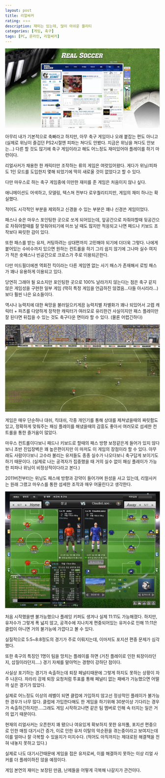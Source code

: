 ```yaml
---
layout: post
title: 리얼싸커
rating: ⭐️⭐️⭐️
description: 재미는 있는데, 많이 아쉬운 퀄리티
categories: [게임, 축구]
tags: [PC, 온라인, 리얼싸커]
---
```


![RS](../../images/2012/real_soccer_01.jpg)

아무리 내가 기본적으로 축빠라고 하지만, 아무 축구 게임이나 오래 붙잡는 편도 아니고 (실제로 위닝이 즐겁던 PS2시절엔 피파는 쳐다도 안봤다. 지금은 위닝을 쳐다도 안보는...) 다른 할 것도 많기에 축구 게임이라고 해도 어느정도 재미있어야 플레이를 하기 마련이다.

리얼사커가 채용한 한 캐릭터만 조작하는 류의 게임은 여럿있어왔다. 게다가 위닝/피파도 1인 모드를 도입한지 몇해 되었기에 딱히 새로울 것이 없었다고 할 수 있다.

다만 마우스로 하는 축구 게임중에 이만한 재미를 준 게임은 처음이지 않나 싶다.

애니메이션도 어색하고, 모델링, 텍스쳐 전부다 로우퀄리티지만, 게임의 재미 하나는 확실했다.

적어도 시각적인 부분을 제외하고 신경쓸 수 있는 부분은 꽤나 신경쓴 게임이었다.

패스나 슛은 마우스 포인팅한 곳으로 쏘게 되어있는데, 앞공간으로 차줘야할때 뒷공간으로 차줘야할때를 잘 맞춰야되기에 미쓰 날 때도 많지만 적응되고 나면 패드나 키보드 조작보다 짜릿한 감이 있다.

또한 패스를 받는 유저, 커팅하려는 상대편까지 고민해야 되기에 더더욱 그렇다. 나에게붙어있는 수비수까지 있으면 원하는 컨트롤을 하기 그리 쉽지 않기에 그나마 실수 여지가 적은 숏패스나 빈공간으로 크로스가 주로 이용되곤한다.

다만 미드필더에겐 역회전 킥이라는 다른 게임엔 없는 사기 패스가 존재해서 로빙 패스가 꽤나 유용하게 이용되고 있다.

당연히 그래야 될 요소지만 포인팅한 곳으로 100% 날라가지 않는다는 점은 축구 같지 않은 게임성을 구현한 일부 게임 (딱히 특정 게임을 언급하진 않겠음...다들 아시리라...) 보다 훨씬 나은 요소들이다.

역시나 능력치에 대한 욕망을 불러일으키게끔 능력치별 차별화가 꽤나 되있어서 고렙 캐릭터 + 파츠를 다양하게 장착한 캐릭터가 여러모로 유리한건 사실이지만 패스 플레이만 잘 된다면 뒤집을 수 있는 것도 축구다운 면이라 할 수 있다. (물론 어렵긴하다)

![RS](../../images/2012/real_soccer_02.jpg)

게임은 매우 단순하나 대쉬, 킥대쉬, 각종 개인기를 통해 상대를 제쳐냈을때의 짜릿함도 있고, 정확하게 맞춰주는 패싱 플레이를 해냈을때의 감흥도 좋아서 여러모로 섬세한 컨트롤을 통한 즐거움이 많았다.

마우스 컨트롤이다보니 패드나 키보드로 할때의 패스 방향 보정같은게 들어가 있지 않다보니 초반 진입장벽은 꽤 높은편이지만 이 마저도 이 게임의 장점이라 할 수 있다. 아무래도 사람이다보니 고수라 불리는 유저들도 종종 실수가 나오다보니 축구답게 보이기도 하기 때문이다. (실제로 나는 공격자가 집중했을 때 거의 실수 없이 패싱 플레이가 가능한 피파나 위닝이 비정상적이다라고 본다.)

2011버전부터는 위닝도 패스에 방향과 강약이 들어가며 원성을 사고 있는데, 리얼사커는 원래 그랬고 마우스를 통한 섬세한 조작과 매우 어울린다고 생각한다.

![RS](../../images/2012/real_soccer_03.jpg)

처음 시작했을땐 불가능했으나 플레잉 키퍼도 생겨나 실제 11:11도 가능해졌다. 하지만, 유저수가 그렇게 폭 넓지 않고, 공격수에 지나치게 편중되어있는 유저수로 인해 11:11은 클럽이 아니면 거의 불가능에 가깝다고 볼 수 있다.

실질적으로 5:5~8:8정도의 경기가 주로 이뤄지는데, 이마저도 포지션 편중 문제가 심각했다.

또한 축구의 특징인 1명이 팀을 망치는 플레이를 하면 (거친 플레이로 인한 퇴장이라던지, 삽질이라던지....) 경기 자체를 말아먹는 경향이 강하단 점이다.

사실상 포기하는 경기가 속출하는데 퇴장 페널티때문에 그렇게 하지도 못하는 상황이 자주 나온다. 차라리 강제 퇴장 요청처럼 투표를 통해 페널티 없는 패배가 가능했으면 어떨까 싶은 경기가 많았다.

실제로 어느정도 이상의 레벨이 되면 클럽에 가입하지 않고선 정상적인 플레이가 불가능한 경우가 너무 많다. 클럽에 가입한다해도 한 게임을 하기위해 30분이상 기다리는 경우가 속출하긴하지만....그래도 게임 시작하고나면 같은 팀 멤버로 인해 속 터지는 일은 거의 없기 때문이다.

현재의 리얼사커는 오픈한지 꽤 됐으나 여유있게 확보하지 못한 유저풀, 포지션 편중으로 인한 매칭 대기시간 증가, 이로 인한 유저 이탈의 악순환을 겪는중이라고 보여지는데 이를 얼마나 잘 극복할 수 있을지가 미지수다. (적어도 아직까지는 제대로된 해결책을 전혀 내놓지 못하고 있다.)

실제로 나도 대기시간때문에 게임을 접은 유저로써, 이를 해결하지 못하는 이상 리얼 사커를 더 플레이하진 않을 예정이다.

게임 본연의 재미는 보장된 만큼, 난제들을 어떻게 극복해 나갈지가 관건이다.
